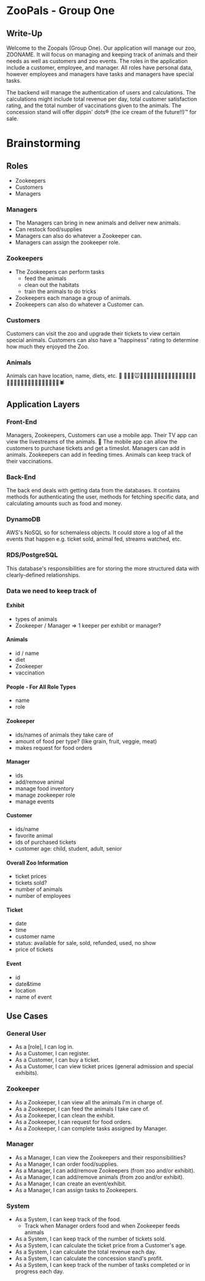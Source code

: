 # ZooPals - Group One

## Write-Up
Welcome to the Zoopals (Group One). Our application will manage our zoo, ZOONAME. It will focus on managing and keeping track of animals and their needs as well as customers and zoo events. The roles in the application include a customer, employee, and manager. All roles have personal data, however employees and managers have tasks and managers have special tasks.

The backend will manage the authentication of users and calculations. The calculations might include total revenue per day, total customer satisfaction rating, and the total number of vaccinations given to the animals. 
The concession stand will offer dippin' dots® (the ice cream of the future!!)™ for sale.

# Brainstorming
## Roles
* Zookeepers
* Customers
* Managers

### Managers
* The Managers can bring in new animals and deliver new animals.
* Can restock food/supplies
* Managers can also do whatever a Zookeeper can.
* Managers can assign the zookeeper role.

### Zookeepers
* The Zookeepers can perform tasks
  * feed the animals
  * clean out the habitats
  * train the animals to do tricks
*  Zookeepers each manage a group of animals.
* Zookeepers can also do whatever a Customer can.

### Customers
Customers can visit the zoo and upgrade their tickets to view certain special animals. Customers can also have a "happiness" rating to determine how much they enjoyed the Zoo.

### Animals
Animals can have location, name, diets, etc. 🐫 🐱‍👤🎠🐭🐹🦄🐴🦓🐸🐷🐼🐨🐽🐾🐒🦍🐩🐏🐘🦡🦥🦘🦔🐉🦎🦈🐬🐳🐋🐙🦞🦀🦢🐥🐛🕷

## Application Layers

### Front-End
Managers, Zookeepers, Customers can use a mobile app. Their TV app can view the livestreams of the animals. 🎥
The mobile app can allow the customers to purchase tickets and get a timeslot. 
Managers can add in animals.
Zookeepers can add in feeding times.
Animals can keep track of their vaccinations.

### Back-End
The back end deals with getting data from the databases. It contains methods for authenticating the user, methods for fetching specific data, and calculating amounts such as food and money.

### DynamoDB
AWS's NoSQL so for schemaless objects. It could store a log of all the events that happen e.g. ticket sold, animal fed, streams watched, etc.

### RDS/PostgreSQL
This database's responsibilities are for storing the more structured data with clearly-defined relationships.

### Data we need to keep track of
#### Exhibit
* types of animals
* Zookeeper / Manager => 1 keeper per exhibit or manager?

#### Animals
* id / name
* diet
* Zookeeper
* vaccination
  
#### People - For All Role Types
* name
* role

#### Zookeeper
* ids/names of animals they take care of
* amount of food per type? (like grain, fruit, veggie, meat)
* makes request for food orders
  
#### Manager
* ids
* add/remove animal
* manage food inventory
* manage zookeeper role
* manage events
  
#### Customer
* ids/name
* favorite animal
* ids of purchased tickets
* customer age: child, student, adult, senior
 
#### Overall Zoo Information
* ticket prices
* tickets sold?
* number of animals
* number of employees 
  
#### Ticket
* date
* time
* customer name
* status: available for sale, sold, refunded, used, no show
* price of tickets

#### Event
* id
* date&time
* location
* name of event

## Use Cases
### General User
* As a [role], I can log in.
* As a Customer, I can register.
* As a Customer, I can buy a ticket.
* As a Customer, I can view ticket prices (general admission and special exhibits).
### Zookeeper
* As a Zookeeper, I can view all the animals I'm in charge of.
* As a Zookeeper, I can feed the animals I take care of.
* As a Zookeeper, I can clean the exhibit.
* As a Zookeeper, I can request for food orders.
* As a Zookeeper, I can complete tasks assigned by Manager.
### Manager
* As a Manager, I can view the Zookeepers and their responsibilities?
* As a Manager, I can order food/supplies. 
* As a Manager, I can add/remove Zookeepers (from zoo and/or exhibit).
* As a Manager, I can add/remove animals (from zoo and/or exhibit).
* As a Manager, I can create an event/exhibit.
* As a Manager, I can assign tasks to Zookeepers.
### System
* As a System, I can keep track of the food.
  * Track when Manager orders food and when Zookeeper feeds animals 
* As a System, I can keep track of the number of tickets sold.
* As a System, I can calculate the ticket price from a Customer's age.
* As a System, I can calculate the total revenue each day.
* As a System, I can calculate the concession stand's profit.
* As a System, I can keep track of the number of tasks completed or in progress each day.